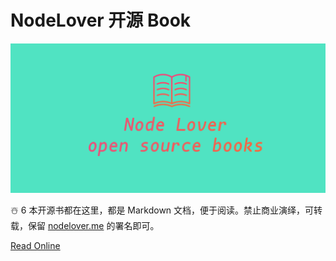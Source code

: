 # NodeLover 开源 Book

![logo](./logo.png)

☃️ 6 本开源书都在这里，都是 Markdown 文档，便于阅读。禁止商业演绎，可转载，保留 [nodelover.me](https://nodelover.me/) 的署名即可。

[Read Online](https://miyogurt.github.io/nodelover-books/#/)